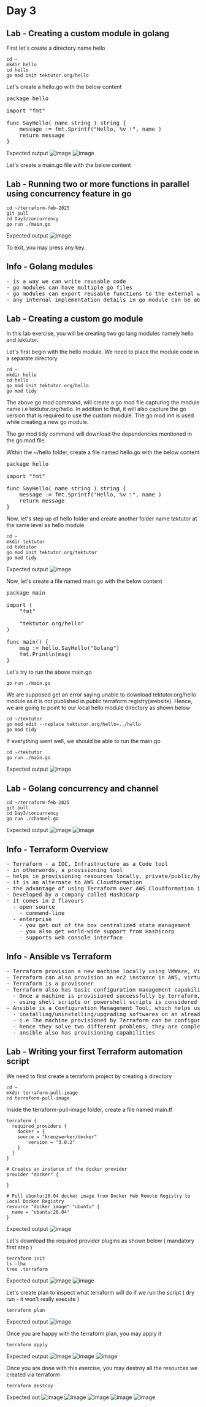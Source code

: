 # Day 3

## Lab - Creating a custom module in golang

First let's create a directory name hello
```
cd ~
mkdir hello
cd hello
go mod init tektutor.org/hello
```
Let's create a hello.go with the below content
<pre>
package hello

import "fmt"

func SayHello( name string ) string {
	message := fmt.Sprintf("Hello, %v !", name ) 
	return message
}
</pre>  

Expected output
![image](https://github.com/user-attachments/assets/7f56365c-e5af-45bb-b719-4c9247b472ff)
![image](https://github.com/user-attachments/assets/75e3fc7d-d153-43d4-a486-19049fa740c9)

Let's create a main.go file with the below content

## Lab - Running two or more functions in parallel using concurrency feature in go
```
cd ~/terraform-feb-2025
git pull
cd Day3/concurrency
go run ./main.go
```

Expected output
![image](https://github.com/user-attachments/assets/13516d7c-2cc1-4900-9183-1bf7c782eb3b)

To exit, you may press any key.

## Info - Golang modules
<pre>
- is a way we can write reusable code
- go modules can have multiple go files
- go modules can export reusable functions to the external world by ensure the function name first letter begins with Upper case
- any internal implementation details in go module can be abstracted by naming those functions with _ or by starting the function name with a lowercase character
</pre>

## Lab - Creating a custom go module

In this lab exercise, you will be creating two go lang modules namely hello and tektutor.

Let's first begin with the hello module. We need to place the module code in a separate directory
```
cd ~
mkdir hello
cd hello
go mod init tektutor.org/hello
go mod tidy
```
The above go mod command, will create a go.mod file capturing the module name i.e tektutor.org/hello.  In addition to that, it will also capture the go version that is required to use the custom module.  The go mod init is used while creating a new go module.

The go mod tidy command will download the dependencies mentioned in the go.mod file.

Within the ~/hello folder, create a file named hello.go with the below content
<pre>
package hello

import "fmt"

func SayHello( name string ) string {
	message := fmt.Sprintf("Hello, %v !", name ) 
	return message
}	
</pre>

Now, let's step up of hello folder and create another folder name tektutor at the same level as hello module.
```
cd ~
mkdir tektutor
cd tektutor
go mod init tektutor.org/tektutor
go mod tidy
```
Expected output
![image](https://github.com/user-attachments/assets/a222ca36-4c34-4060-9918-616b8a6a55bc)


Now, let's create a file named main.go with the below content
<pre>
package main 

import (
	"fmt"

	"tektutor.org/hello"
)

func main() {
	msg := hello.SayHello("Golang")
	fmt.Println(msg)
}	
</pre>

Let's try to run the above main.go
```
go run ./main.go
```
We are supposed get an error saying unable to download tektutor.org/hello module as it is not published in public terraform registry(website). Hence, we are going to point to our local hello module directory as shown below
```
cd ~/tektutor
go mod edit --replace tektutor.org/hello=../hello
go mod tidy
```

If everything went well, we should be able to run the main.go
```
cd ~/tektutor
go run ./main.go
```

Expected output
![image](https://github.com/user-attachments/assets/6cb4c9b1-7076-46ea-a2b8-1c6ab1b5e374)

## Lab - Golang concurrency and channel
```
cd ~/terraform-feb-2025
git pull
cd Day3/concurrency
go run ./channel.go
```

Expected output
![image](https://github.com/user-attachments/assets/6b10971d-d58b-4020-8766-358c2e403689)
![image](https://github.com/user-attachments/assets/f251a243-e445-40a4-962e-56ab8be8c369)

## Info - Terraform Overview
<pre>
- Terraform - a IOC, Infrastructure as a Code tool
- in otherwords, a provisioning tool
- helps in provisioning resources locally, private/public/hybrid cloud
- it is an alternate to AWS Cloudformation
- the advantage of using Terraform over AWS Cloudformation is, Terraform is cloud newtral(supports all public/private/hybrid cloud and locally too ), while Cloudformation supports only AWS
- Developed by a company called HashiCorp
- it comes in 2 flavours
  - open source
    - command-line
  - enterprise 
    - you get out of the box centralized state management
    - you also get world-wide support from Hashicorp 
    - supports web console interface
</pre>

## Info - Ansible vs Terraform
<pre>
- Terraform provision a new machine locally using VMWare, VirtualBox, Hyper-V, docker
- Terraform can also provision an ec2 instance in AWS, virtual machine in Azure, GCP, Digital Ocean, etc.,
- Terraform is a provisoner
- Terraform also has basic configuration management capabilities
  - Once a machine is provisioned successfully by terraform, terraform can invoke some shell scripts, power shells to further configure it
  - using shell scripts or powershell scripts is considered an imperative approach, not a declarative approach
- Ansible is a Configuration Management Tool, which helps us in
  - installing/uninstalling/upgrading softwares on an already provisioned machine
  - i.e The machine provisioned by Terraform can be configured further by Ansible
  - hence they solve two different problems, they are complementing tools not competing tools
  - ansible also has provisioning capabilities 	
</pre>


## Lab - Writing your first Terraform automation script

We need to first create a terraform project by creating a directory
```
cd ~
mkdir terraform-pull-image
cd terraform-pull-image
```

Inside the terraform-pull-image folder, create a file named main.tf
```
terraform {
  required_providers {
    docker = {
	source = "kreuzwerker/docker"
        version = "3.0.2"
    }
  }
}

# Creates an instance of the docker provider
provider "docker" {

}

# Pull ubuntu:20.04 docker image from Docker Hub Remote Registry to Local Docker Registry
resource "docker_image" "ubuntu" {
  name = "ubuntu:20.04"
}
```
Expected output
![image](https://github.com/user-attachments/assets/5d003c29-94a3-441b-a56e-b8ecc5280b9a)



Let's download the required provider plugins as shown below ( mandatory first step )
```
terraform init
ls -lha
tree .terraform
```
Expected output
![image](https://github.com/user-attachments/assets/ccddd455-9bc5-4817-b88c-24f89e372a57)
![image](https://github.com/user-attachments/assets/26d7f6bd-94e4-4a18-894a-17f78ad00a94)


Let's create plan to inspect what terraform will do if we run the script ( dry run - it won't really execute )
```
terraform plan
```
Expected output
![image](https://github.com/user-attachments/assets/168a29af-d0e3-4c38-b166-6ff26774d7c0)


Once you are happy with the terraform plan, you may apply it
```
terraform apply
```

Expected output
![image](https://github.com/user-attachments/assets/bdcfb0ac-27cb-42d4-9bd8-088e3d1c7e5c)
![image](https://github.com/user-attachments/assets/b7f150fb-5262-41b3-a8b1-ac5ac98ef480)
![image](https://github.com/user-attachments/assets/192fc775-5a4e-428f-ace5-e275fac31874)

Once you are done with this exercise, you may destroy all the resources we created via terraform
```
terraform destroy
```

Expected out
![image](https://github.com/user-attachments/assets/9d2361dd-cc6a-415c-9e87-580eb365c5fb)
![image](https://github.com/user-attachments/assets/5faf3c0e-f245-4681-bd7d-5aa499733b2e)
![image](https://github.com/user-attachments/assets/9d8a28b9-0214-4ff7-a30e-6ec72ad73a91)
![image](https://github.com/user-attachments/assets/a74414b7-bf6f-425d-a7bd-4eee93d2fd76)
![image](https://github.com/user-attachments/assets/c549f7eb-6c71-4b57-b4be-370bdde572aa)
